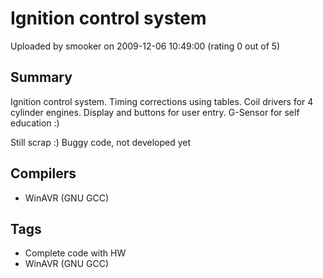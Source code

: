 # Ignition control system

Uploaded by smooker on 2009-12-06 10:49:00 (rating 0 out of 5)

## Summary

Ignition control system. Timing corrections using tables. Coil drivers for 4 cylinder engines. Display and buttons for user entry. G-Sensor for self education :)


Still scrap :) Buggy code, not developed yet

## Compilers

- WinAVR (GNU GCC)

## Tags

- Complete code with HW
- WinAVR (GNU GCC)
